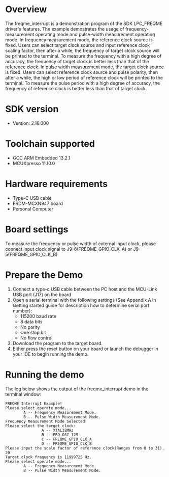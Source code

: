 Overview
========
The freqme_interrupt is a demonstration program of the SDK LPC_FREQME driver's features.
The example demostrates the usage of frequency-measurement operating mode and pulse-width measurement operating mode.
In frequency measurement mode, the reference clock source is fixed. Users can select target clock source and input
reference clock scaling factor, then after a while, the frequency of target clock source will be printed to the
terminal. To measure the frequency with a high degree of accuracy, the frequency of target clock is better less than
that of the reference clock.
In pulse width measurement mode, the target clock source is fixed. Users can select reference clock source and pulse
polarity, then after a while, the high or low period of reference clock will be printed to the terminal. To measure the
pulse period with a high degree of accuracy, the frequency of reference clock is better less than that of target clock.

SDK version
===========
- Version: 2.16.000

Toolchain supported
===================
- GCC ARM Embedded  13.2.1
- MCUXpresso  11.10.0

Hardware requirements
=====================
- Type-C USB cable
- FRDM-MCXN947 board
- Personal Computer

Board settings
==============
To measure the frequency or pulse width of external input clock, please connect input clock signal to
J9-6(FREQME_GPIO_CLK_A) or J9-5(FREQME_GPIO_CLK_B)


Prepare the Demo
================
1.  Connect a type-c USB cable between the PC host and the MCU-Link USB port (J17) on the board
2.  Open a serial terminal with the following settings (See Appendix A in Getting started guide for description how to determine serial port number):
    - 115200 baud rate
    - 8 data bits
    - No parity
    - One stop bit
    - No flow control
3.  Download the program to the target board.
4.  Either press the reset button on your board or launch the debugger in your IDE to begin running the demo.

Running the demo
================
The log below shows the output of the freqme_interrupt demo in the terminal window:
~~~~~~~~~~~~~~~~~~~~~~~~~~~~~~~~~~~
FREQME Interrupt Example!
Please select operate mode...
        A -- Frequency Measurement Mode.
        B -- Pulse Width Measurement Mode.
Frequency Measurement Mode Selected!
Please select the target clock:
                A -- XTAL32MHz
                B -- FRO_OSC_12M
                C -- FREQME_GPIO_CLK_A
                D -- FREQME_GPIO_CLK_B
Please input the scale factor of reference clock(Ranges from 0 to 31).
20
Target clock frequency is 11999725 Hz.
Please select operate mode...
        A -- Frequency Measurement Mode.
        B -- Pulse Width Measurement Mode.
~~~~~~~~~~~~~~~~~~~~~~~~~~~~~~~~~~~
